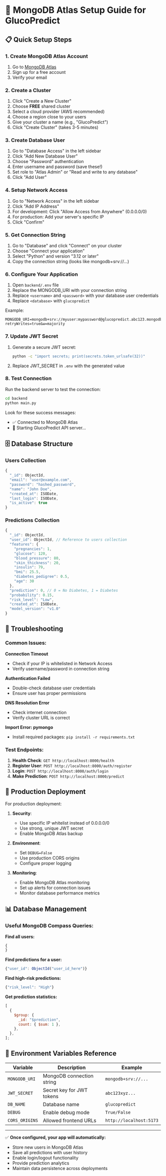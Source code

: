 # 🍃 MongoDB Atlas Setup Guide for GlucoPredict

## 📋 Quick Setup Steps

### 1. Create MongoDB Atlas Account

1. Go to [MongoDB Atlas](https://www.mongodb.com/atlas)
2. Sign up for a free account
3. Verify your email

### 2. Create a Cluster

1. Click "Create a New Cluster"
2. Choose **FREE** shared cluster
3. Select a cloud provider (AWS recommended)
4. Choose a region close to your users
5. Give your cluster a name (e.g., "GlucoPredict")
6. Click "Create Cluster" (takes 3-5 minutes)

### 3. Create Database User

1. Go to "Database Access" in the left sidebar
2. Click "Add New Database User"
3. Choose "Password" authentication
4. Enter username and password (save these!)
5. Set role to "Atlas Admin" or "Read and write to any database"
6. Click "Add User"

### 4. Setup Network Access

1. Go to "Network Access" in the left sidebar
2. Click "Add IP Address"
3. For development: Click "Allow Access from Anywhere" (0.0.0.0/0)
4. For production: Add your server's specific IP
5. Click "Confirm"

### 5. Get Connection String

1. Go to "Database" and click "Connect" on your cluster
2. Choose "Connect your application"
3. Select "Python" and version "3.12 or later"
4. Copy the connection string (looks like mongodb+srv://...)

### 6. Configure Your Application

1. Open `backend/.env` file
2. Replace the MONGODB_URI with your connection string
3. Replace `<username>` and `<password>` with your database user credentials
4. Replace `<database>` with `glucopredict`

Example:

```
MONGODB_URI=mongodb+srv://myuser:mypassword@glucopredict.abc123.mongodb.net/glucopredict?retryWrites=true&w=majority
```

### 7. Update JWT Secret

1. Generate a secure JWT secret:
   ```bash
   python -c "import secrets; print(secrets.token_urlsafe(32))"
   ```
2. Replace JWT_SECRET in `.env` with the generated value

### 8. Test Connection

Run the backend server to test the connection:

```bash
cd backend
python main.py
```

Look for these success messages:

- ✅ Connected to MongoDB Atlas
- 🚀 Starting GlucoPredict API server...

## 🗄️ Database Structure

### Users Collection

```javascript
{
  "_id": ObjectId,
  "email": "user@example.com",
  "password": "hashed_password",
  "name": "John Doe",
  "created_at": ISODate,
  "last_login": ISODate,
  "is_active": true
}
```

### Predictions Collection

```javascript
{
  "_id": ObjectId,
  "user_id": ObjectId, // Reference to users collection
  "features": {
    "pregnancies": 1,
    "glucose": 120,
    "blood_pressure": 80,
    "skin_thickness": 20,
    "insulin": 79,
    "bmi": 25.5,
    "diabetes_pedigree": 0.5,
    "age": 30
  },
  "prediction": 0, // 0 = No Diabetes, 1 = Diabetes
  "probability": 0.15,
  "risk_level": "Low",
  "created_at": ISODate,
  "model_version": "v1.0"
}
```

## 🔧 Troubleshooting

### Common Issues:

**Connection Timeout**

- Check if your IP is whitelisted in Network Access
- Verify username/password in connection string

**Authentication Failed**

- Double-check database user credentials
- Ensure user has proper permissions

**DNS Resolution Error**

- Check internet connection
- Verify cluster URL is correct

**Import Error: pymongo**

- Install required packages: `pip install -r requirements.txt`

### Test Endpoints:

1. **Health Check**: `GET http://localhost:8000/health`
2. **Register User**: `POST http://localhost:8000/auth/register`
3. **Login**: `POST http://localhost:8000/auth/login`
4. **Make Prediction**: `POST http://localhost:8000/predict`

## 🚀 Production Deployment

For production deployment:

1. **Security**:

   - Use specific IP whitelist instead of 0.0.0.0/0
   - Use strong, unique JWT secret
   - Enable MongoDB Atlas backup

2. **Environment**:

   - Set `DEBUG=False`
   - Use production CORS origins
   - Configure proper logging

3. **Monitoring**:
   - Enable MongoDB Atlas monitoring
   - Set up alerts for connection issues
   - Monitor database performance metrics

## 📊 Database Management

### Useful MongoDB Compass Queries:

**Find all users:**

```javascript
{
}
```

**Find predictions for a user:**

```javascript
{"user_id": ObjectId("user_id_here")}
```

**Find high-risk predictions:**

```javascript
{"risk_level": "High"}
```

**Get prediction statistics:**

```javascript
[
  {
    $group: {
      _id: "$prediction",
      count: { $sum: 1 },
    },
  },
];
```

## 🔑 Environment Variables Reference

| Variable       | Description               | Example                 |
| -------------- | ------------------------- | ----------------------- |
| `MONGODB_URI`  | MongoDB connection string | `mongodb+srv://...`     |
| `JWT_SECRET`   | Secret key for JWT tokens | `abc123xyz...`          |
| `DB_NAME`      | Database name             | `glucopredict`          |
| `DEBUG`        | Enable debug mode         | `True/False`            |
| `CORS_ORIGINS` | Allowed frontend URLs     | `http://localhost:5173` |

---

✅ **Once configured, your app will automatically:**

- Store new users in MongoDB Atlas
- Save all predictions with user history
- Enable login/logout functionality
- Provide prediction analytics
- Maintain data persistence across deployments
